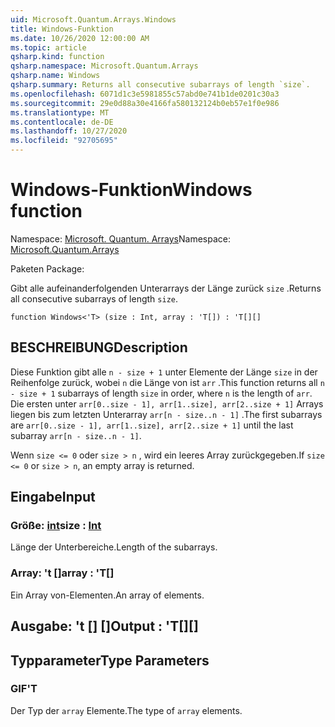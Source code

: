 ```yaml
---
uid: Microsoft.Quantum.Arrays.Windows
title: Windows-Funktion
ms.date: 10/26/2020 12:00:00 AM
ms.topic: article
qsharp.kind: function
qsharp.namespace: Microsoft.Quantum.Arrays
qsharp.name: Windows
qsharp.summary: Returns all consecutive subarrays of length `size`.
ms.openlocfilehash: 6071d1c3e5981855c57abd0e741b1de0201c30a3
ms.sourcegitcommit: 29e0d88a30e4166fa580132124b0eb57e1f0e986
ms.translationtype: MT
ms.contentlocale: de-DE
ms.lasthandoff: 10/27/2020
ms.locfileid: "92705695"
---
```

# <a name="windows-function"></a><span data-ttu-id="dfdaa-102">Windows-Funktion</span><span class="sxs-lookup"><span data-stu-id="dfdaa-102">Windows function</span></span>

<span data-ttu-id="dfdaa-103">Namespace: [Microsoft. Quantum. Arrays](xref:Microsoft.Quantum.Arrays)</span><span class="sxs-lookup"><span data-stu-id="dfdaa-103">Namespace: [Microsoft.Quantum.Arrays](xref:Microsoft.Quantum.Arrays)</span></span>

<span data-ttu-id="dfdaa-104">Paketen [](https://nuget.org/packages/)</span><span class="sxs-lookup"><span data-stu-id="dfdaa-104">Package: [](https://nuget.org/packages/)</span></span>


<span data-ttu-id="dfdaa-105">Gibt alle aufeinanderfolgenden Unterarrays der Länge zurück `size` .</span><span class="sxs-lookup"><span data-stu-id="dfdaa-105">Returns all consecutive subarrays of length `size`.</span></span>

```qsharp
function Windows<'T> (size : Int, array : 'T[]) : 'T[][]
```


## <a name="description"></a><span data-ttu-id="dfdaa-106">BESCHREIBUNG</span><span class="sxs-lookup"><span data-stu-id="dfdaa-106">Description</span></span>

<span data-ttu-id="dfdaa-107">Diese Funktion gibt alle `n - size + 1` unter Elemente der Länge `size` in der Reihenfolge zurück, wobei `n` die Länge von ist `arr` .</span><span class="sxs-lookup"><span data-stu-id="dfdaa-107">This function returns all `n - size + 1` subarrays of length `size` in order, where `n` is the length of `arr`.</span></span>
<span data-ttu-id="dfdaa-108">Die ersten unter `arr[0..size - 1], arr[1..size], arr[2..size + 1]` Arrays liegen bis zum letzten Unterarray `arr[n - size..n - 1]` .</span><span class="sxs-lookup"><span data-stu-id="dfdaa-108">The first subarrays are `arr[0..size - 1], arr[1..size], arr[2..size + 1]` until the last subarray `arr[n - size..n - 1]`.</span></span>

<span data-ttu-id="dfdaa-109">Wenn `size <= 0` oder `size > n` , wird ein leeres Array zurückgegeben.</span><span class="sxs-lookup"><span data-stu-id="dfdaa-109">If `size <= 0` or `size > n`, an empty array is returned.</span></span>

## <a name="input"></a><span data-ttu-id="dfdaa-110">Eingabe</span><span class="sxs-lookup"><span data-stu-id="dfdaa-110">Input</span></span>

### <a name="size--int"></a><span data-ttu-id="dfdaa-111">Größe: [int](xref:microsoft.quantum.lang-ref.int)</span><span class="sxs-lookup"><span data-stu-id="dfdaa-111">size : [Int](xref:microsoft.quantum.lang-ref.int)</span></span>

<span data-ttu-id="dfdaa-112">Länge der Unterbereiche.</span><span class="sxs-lookup"><span data-stu-id="dfdaa-112">Length of the subarrays.</span></span>


### <a name="array--t"></a><span data-ttu-id="dfdaa-113">Array: 't []</span><span class="sxs-lookup"><span data-stu-id="dfdaa-113">array : 'T[]</span></span>

<span data-ttu-id="dfdaa-114">Ein Array von-Elementen.</span><span class="sxs-lookup"><span data-stu-id="dfdaa-114">An array of elements.</span></span>



## <a name="output--t"></a><span data-ttu-id="dfdaa-115">Ausgabe: 't [] []</span><span class="sxs-lookup"><span data-stu-id="dfdaa-115">Output : 'T[][]</span></span>



## <a name="type-parameters"></a><span data-ttu-id="dfdaa-116">Typparameter</span><span class="sxs-lookup"><span data-stu-id="dfdaa-116">Type Parameters</span></span>

### <a name="t"></a><span data-ttu-id="dfdaa-117">GIF</span><span class="sxs-lookup"><span data-stu-id="dfdaa-117">'T</span></span>

<span data-ttu-id="dfdaa-118">Der Typ der `array` Elemente.</span><span class="sxs-lookup"><span data-stu-id="dfdaa-118">The type of `array` elements.</span></span>
